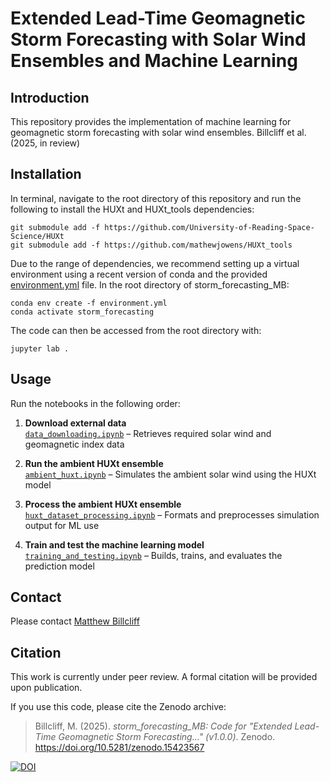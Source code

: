 # Extended Lead-Time Geomagnetic Storm Forecasting with Solar Wind Ensembles and Machine Learning
## Introduction
This repository provides the implementation of machine learning for geomagnetic storm forecasting with solar wind ensembles. Billcliff et al. (2025, in review)

## Installation
In terminal, navigate to the root directory of this repository and run the following to install the HUXt and HUXt_tools dependencies:
```
git submodule add -f https://github.com/University-of-Reading-Space-Science/HUXt
git submodule add -f https://github.com/mathewjowens/HUXt_tools
```

Due to the range of dependencies, we recommend setting up a virtual environment using a recent version of conda and the provided [environment.yml](environment.yml) file. In the root directory of storm_forecasting_MB:
```
conda env create -f environment.yml
conda activate storm_forecasting
```
The code can then be accessed from the root directory with:
```
jupyter lab .
```

## Usage
Run the notebooks in the following order:

1. **Download external data**  
   [`data_downloading.ipynb`](./data_downloading.ipynb) – Retrieves required solar wind and geomagnetic index data

2. **Run the ambient HUXt ensemble**  
   [`ambient_huxt.ipynb`](./ambient_huxt.ipynb) – Simulates the ambient solar wind using the HUXt model

3. **Process the ambient HUXt ensemble**  
   [`huxt_dataset_processing.ipynb`](./huxt_dataset_processing.ipynb) – Formats and preprocesses simulation output for ML use

4. **Train and test the machine learning model**  
   [`training_and_testing.ipynb`](./training_and_testing.ipynb) – Builds, trains, and evaluates the prediction model


## Contact
Please contact [Matthew Billcliff](https://github.com/MBillcliff)

## Citation

This work is currently under peer review. A formal citation will be provided upon publication.

If you use this code, please cite the Zenodo archive:

> Billcliff, M. (2025). *storm_forecasting_MB: Code for "Extended Lead-Time Geomagnetic Storm Forecasting..." (v1.0.0)*. Zenodo. https://doi.org/10.5281/zenodo.15423567

[![DOI](https://zenodo.org/badge/DOI/10.5281/zenodo.15423567.svg)](https://doi.org/10.5281/zenodo.15423567)


